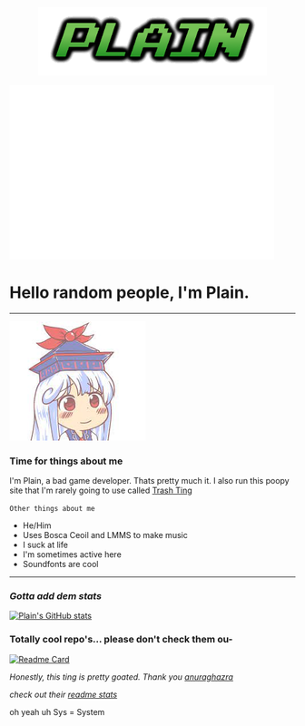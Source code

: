 <p align="center"><img width="80%" alt="Plainlogo" src="plaib.png" /></p>

![Pletooo](Pleto.png)

# Hello random people, I'm Plain.
---
![Keine](keine.jpeg)

### Time for things about me

I'm Plain, a bad game developer. Thats pretty much it. I also run this poopy site that I'm rarely going to use called [Trash Ting](https://plainsys.github.io/)

`Other things about me`
- He/Him
- Uses Bosca Ceoil and LMMS to make music
- I suck at life
- I'm sometimes active here
- Soundfonts are cool
---
### *Gotta add dem stats*

[![Plain's GitHub stats](https://github-readme-stats.vercel.app/api?username=PlainSys&theme=algolia)](https://github.com/anuraghazra/github-readme-stats)

### Totally cool repo's... please don't check them ou-

[![Readme Card](https://github-readme-stats.vercel.app/api/pin/?username=PlainSys&repo=plainsys.github.io&theme=algolia)](https://github.com/PlainSys/plainsys.github.io)

*Honestly, this ting is pretty goated. Thank you [anuraghazra](https://github.com/anuraghazra)*

*check out their [readme stats](https://github.com/anuraghazra/github-readme-stats)*



oh yeah uh Sys = System

